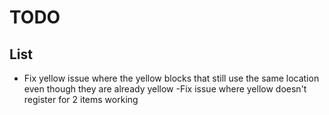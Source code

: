 # TODO

## List
- Fix yellow issue where the yellow blocks that still use the same location even though they are already yellow
-Fix issue where yellow doesn't register for 2 items working
